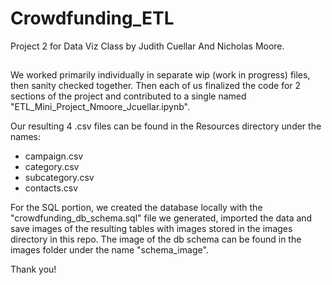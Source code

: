 # Crowdfunding_ETL
Project 2 for Data Viz Class by Judith Cuellar And Nicholas Moore.

##
We worked primarily individually in separate wip (work in progress) files, then sanity checked together.  Then each of us finalized the code for 2 sections of the project and contributed to a single named "ETL_Mini_Project_Nmoore_Jcuellar.ipynb".

Our resulting 4 .csv files can be found in the Resources directory under the names:
* campaign.csv
* category.csv
* subcategory.csv
* contacts.csv

For the SQL portion, we created the database locally with the "crowdfunding_db_schema.sql" file we generated, imported the data and save images of the resulting tables with images stored in the images directory in this repo.  The image of the db schema can be found in the images folder under the name "schema_image".

Thank you!
